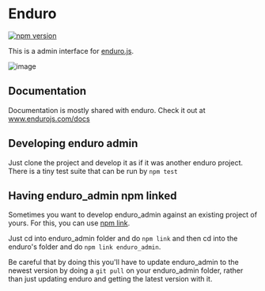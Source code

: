 # Enduro

[![npm version](https://badge.fury.io/js/enduro_admin.svg)](https://badge.fury.io/js/enduro_admin)

This is a admin interface for [enduro.js](https://github.com/Gottwik/Enduro).

![image](http://i.imgur.com/M8vGA92.png)

## Documentation
Documentation is mostly shared with enduro. Check it out at www.endurojs.com/docs

## Developing enduro admin

Just clone the project and develop it as if it was another enduro project. There is a tiny test suite that can be run by `npm test`

## Having enduro_admin npm linked
Sometimes you want to develop enduro_admin against an existing project of yours. For this, you can use [npm link](https://docs.npmjs.com/cli/link).

Just cd into enduro_admin folder and do `npm link` and then cd into the enduro's folder and do `npm link enduro_admin`.

Be careful that by doing this you'll have to update enduro_admin to the newest version by doing a `git pull` on your enduro_admin folder, rather than just updating enduro and getting the latest version with it.
